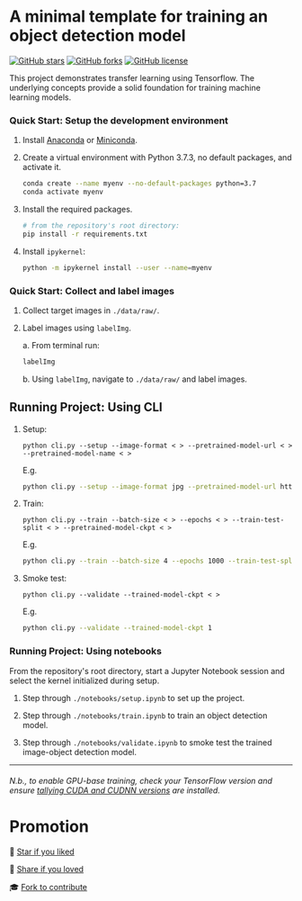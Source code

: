 # A minimal template for training an object detection model

[![GitHub stars](https://img.shields.io/github/stars/edisonslightbulbs/tfod-model-training)](https://github.com/edisonslightbulbs/tfod-model-training/stargazers)
[![GitHub forks](https://img.shields.io/github/forks/edisonslightbulbs/tfod-model-training)](https://github.com/edisonslightbulbs/tfod-model-training/network)
[![GitHub license](https://img.shields.io/github/license/edisonslightbulbs/tfod-model-training.svg?style=flat-square)](https://github.com/edisonslightbulbs/tfod-model-training/blob/main/LICENSE)

This project demonstrates transfer learning using Tensorflow.
The underlying concepts provide a solid foundation for training machine learning models.

### Quick Start: Setup the development environment

1. Install [Anaconda](https://docs.conda.io/projects/conda/en/latest/user-guide/install/windows.html) or [Miniconda](https://docs.conda.io/projects/conda/en/latest/user-guide/install/windows.html).

2. Create a virtual environment with Python 3.7.3, no default packages, and activate it.

    ```zsh
    conda create --name myenv --no-default-packages python=3.7
    conda activate myenv
    ```

3. Install the required packages.

    ```zsh
    # from the repository's root directory:
    pip install -r requirements.txt
    ```

4. Install `ipykernel`:

    ```zsh
    python -m ipykernel install --user --name=myenv
    ```

### Quick Start: Collect and label images

1. Collect target images in `./data/raw/`.

2. Label images using `labelImg`.

    a. From terminal run:

    ```zsh
    labelImg
    ```

    b. Using `labelImg`, navigate to `./data/raw/` and label images.

## Running Project: Using CLI 

1. Setup:

    `python cli.py --setup --image-format < > --pretrained-model-url < > --pretrained-model-name < >`

    E.g.
    ```zsh
    python cli.py --setup --image-format jpg --pretrained-model-url http://download.tensorflow.org/models/object_detection/tf2/20200711/ssd_mobilenet_v2_fpnlite_320x320_coco17_tpu-8.tar.gz --pretrained-model-name ssd_mobilenet_v2_fpnlite_320x320_coco17_tpu-8
    ```

2. Train:

    `python cli.py --train --batch-size < > --epochs < > --train-test-split < > --pretrained-model-ckpt < >`

    E.g.
    ```zsh
    python cli.py --train --batch-size 4 --epochs 1000 --train-test-split 0.7 --pretrained-model-ckpt 0
    ```

3. Smoke test:

    `python cli.py --validate --trained-model-ckpt < >`

    E.g.
    ```zsh
    python cli.py --validate --trained-model-ckpt 1
    ```
### Running Project: Using notebooks

From the repository's root directory, start a Jupyter Notebook session and select the kernel initialized during setup.

1. Step through `./notebooks/setup.ipynb` to set up the project.
   
2. Step through `./notebooks/train.ipynb` to train an object detection model.
 
3. Step through `./notebooks/validate.ipynb` to smoke test the trained image-object detection model.


---

###### N.b., to enable GPU-base training, check your TensorFlow version and ensure [tallying CUDA and CUDNN versions](https://www.tensorflow.org/install/source_windows) are installed.


# Promotion

👏 [Star if you liked](https://github.com/edisonslightbulbs/tfod-model-training/stargazers) 

👐 [Share if you loved](https://github.com/edisonslightbulbs/tfod-model-training "Copy project link")

🎓 [Fork to contribute](https://github.com/edisonslightbulbs/tfod-model-training/fork)
